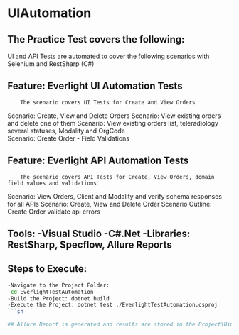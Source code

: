 # UIAutomation

## The Practice Test covers the following: 
UI and API Tests are automated to cover the following scenarios with Selenium and RestSharp (C#)

## Feature: Everlight UI Automation Tests
		The scenario covers UI Tests for Create and View Orders

Scenario: Create, View and Delete Orders
Scenario: View existing orders and delete one of them
Scenario: View existing orders list, teleradiology several statuses, Modality and OrgCode  
Scenario: Create Order - Field Validations

## Feature: Everlight API Automation Tests
		The scenario covers API Tests for Create, View Orders, domain field values and validations 

Scenario: View Orders, Client and Modality and verify schema responses for all APIs
Scenario: Create, View and Delete Order 
Scenario Outline: Create Order validate api errors

## Tools: -Visual Studio -C#.Net -Libraries: RestSharp, Specflow, Allure Reports

## Steps to Execute:
```sh
-Navigate to the Project Folder: 
 cd EverlightTestAutomation 
-Build the Project: dotnet build 
-Execute the Project: dotnet test ./EverlightTestAutomation.csproj
```sh

## Allure Report is generated and results are stored in the Project\Bin\Debug Folder which can be hosted as a Node.js App

    

